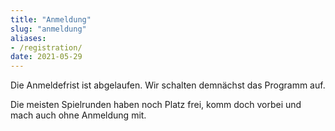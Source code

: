 ```yaml
---
title: "Anmeldung"
slug: "anmeldung"
aliases:
- /registration/
date: 2021-05-29
---
```


Die Anmeldefrist ist abgelaufen. Wir schalten demnächst das Programm auf.

Die meisten Spielrunden haben noch Platz frei, komm doch vorbei und mach auch ohne Anmeldung mit.
